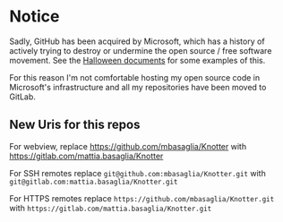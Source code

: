 Notice
======

Sadly, GitHub has been acquired by Microsoft, which has a history of
actively trying to destroy or undermine the open source / free software
movement.
See the [Halloween documents](http://catb.org/~esr/halloween/) for some
examples of this.

For this reason I'm not comfortable hosting my open source code in Microsoft's
infrastructure and all my repositories have been moved to GitLab.

New Uris for this repos
-----------------------

For webview, replace
https://github.com/mbasaglia/Knotter with
https://gitlab.com/mattia.basaglia/Knotter

For SSH remotes replace
`git@github.com:mbasaglia/Knotter.git` with
`git@gitlab.com:mattia.basaglia/Knotter.git`

For HTTPS remotes replace
`https://github.com/mbasaglia/Knotter.git` with
`https://gitlab.com/mattia.basaglia/Knotter.git`

